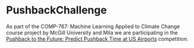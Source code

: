 # PushbackChallenge

As part of the COMP-767: Machine Learning Applied to Climate Change course project by McGill University and Mila we are participating in the [Pushback to the Future: Predict Pushback Time at US Airports](https://www.drivendata.org/competitions/149/competition-nasa-airport-pushback/) competition.
